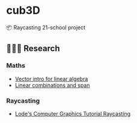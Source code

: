 # cub3D
📦 Raycasting 21-school project

## 🕵🏽‍♀️ Research

### Maths

* [Vector intro for linear algebra](https://www.khanacademy.org/math/linear-algebra/vectors-and-spaces/vectors/v/vector-introduction-linear-algebra)
* [Linear combinations and span](https://www.khanacademy.org/math/linear-algebra/vectors-and-spaces/linear-combinations/v/linear-combinations-and-span)

### Raycasting

* [Lode's Computer Graphics Tutorial Raycasting](https://lodev.org/cgtutor/raycasting.html)
